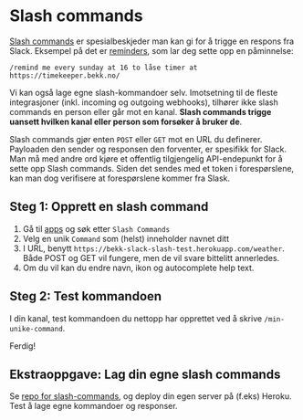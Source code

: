 # Slash commands

[Slash commands](https://api.slack.com/slash-commands) er spesialbeskjeder man kan gi for å trigge en respons fra Slack. Eksempel på det er [reminders](https://get.slack.help/hc/en-us/articles/208423427-Set-a-reminder), som lar deg sette opp en påminnelse:

```
/remind me every sunday at 16 to låse timer at https://timekeeper.bekk.no/
```

Vi kan også lage egne slash-kommandoer selv. Imotsetning til de fleste integrasjoner (inkl. incoming og outgoing webhooks), tilhører ikke slash commands en person eller går mot en kanal. **Slash commands trigge uansett hvilken kanal eller person som forsøker å bruker de**.

Slash commands gjør enten ```POST``` eller ```GET``` mot en URL du definerer. Payloaden den sender og responsen den forventer, er spesifikk for Slack. Man må med andre ord kjøre et offentlig tilgjengelig API-endepunkt for å sette opp Slash commands. Siden det sendes med et token i forespørslene, kan man dog verifisere at forespørslene kommer fra Slask.

## Steg 1: Opprett en slash command
1. Gå til [apps](https://bekk.slack.com/apps) og søk etter ```Slash Commands```
2. Velg en unik ```Command``` som (helst) inneholder navnet ditt
3. I URL, benytt ```https://bekk-slack-slash-test.herokuapp.com/weather```. Både POST og GET vil fungere, men de vil svare bittelitt annerledes.
4. Om du vil kan du endre navn, ikon og autocomplete help text.

## Steg 2: Test kommandoen
I din kanal, test kommandoen du nettopp har opprettet ved å skrive ```/min-unike-command```.

Ferdig!

## Ekstraoppgave: Lag din egne slash commands
Se [repo for slash-commands](https://github.com/tomfa/slack-slash-commands), og deploy din egen server på (f.eks) Heroku. Test å lage egne kommandoer og responser.




